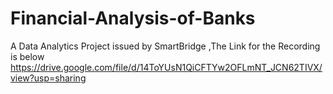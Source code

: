 # Financial-Analysis-of-Banks
A Data Analytics Project issued by SmartBridge
 ,The Link for the Recording is below
https://drive.google.com/file/d/14ToYUsN1QiCFTYw2OFLmNT_JCN62TIVX/view?usp=sharing
